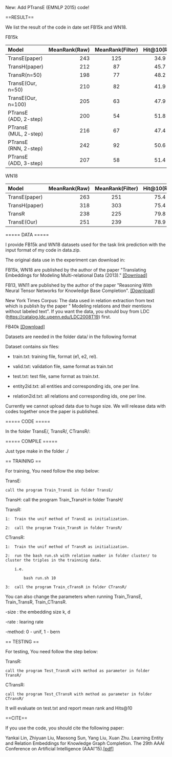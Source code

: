 New: Add PTransE (EMNLP 2015) code!



==RESULT==

We list the result of the code in date set FB15k and WN18.

FB15k

| Model      |     MeanRank(Raw) |   MeanRank(Filter)   |	Hit@10(Raw)	| Hit@10(Filter)|
| :-------- | --------:| :------: | :------: |:------: |
| TransE(paper)|    243 | 125 |  34.9 | 47.1|
| TransH(paper)        |   212 |  87 |  45.7 | 64.4|
| TransR(n=50)        |    198| 77 |  48.2 | 68.7 |
| TransE(Our, n=50)   | 210|	82  |	41.9|  61.3 |
| TransE(Our, n=100)  |    205 |  63 |  47.9 | 70.2 |
|PTransE (ADD, 2-step) |    200 | 54 | 51.8 | 83.4|
|PTransE (MUL, 2-step) |    216 |  67 | 47.4 | 77.7 |
|PTransE (RNN, 2-step) | 242 | 92 | 50.6 | 82.2 |
|PTransE (ADD, 3-step) |207 | 58 | 51.4 | 84.6 |

WN18

| Model      |     MeanRank(Raw) |   MeanRank(Filter)   |	Hit@10(Raw)	| Hit@10(Filter)|
| :-------- | --------:| :------: | :------: |:------: |
| TransE(paper)|    263 |    251 | 75.4 | 89.2|
| TransH(paper)        |    318 |    303 | 75.4 | 86.7|
| TransR        |    238 | 225 | 79.8  |92.0|
| TransE(Our)   | 251	|239|78.9|		89.8|


===== DATA =====

I provide FB15k and WN18  datasets used for the task link prediction with the input format of my code in data.zip.

The original data use in the experiment can download in:

FB15k, WN18 are published by the author of the paper "Translating Embeddings for Modeling Multi-relational Data (2013)." [[Download]](https://everest.hds.utc.fr/doku.php?id=en:smemlj12)

FB13, WN11 are published by the author of the paper "Reasoning With Neural Tensor Networks for Knowledge Base Completion". [[Download]](http://cs.stanford.edu/~danqi/data/nips13-dataset.tar.bz2)

New York Times Corpus:  The data used in relation extraction from text which is publish by the paper " Modeling relations and their mentions without labeled text". If you want the data, you should buy from LDC (https://catalog.ldc.upenn.edu/LDC2008T19) first.

FB40k [[Download]](http://pan.baidu.com/s/1c0xrtVa)



Datasets are needed in the folder data/ in the following format

Dataset contains six files:



+ train.txt: training file, format (e1, e2, rel).

+ valid.txt: validation file, same format as train.txt

+ test.txt: test file, same format as train.txt.

+ entity2id.txt: all entities and corresponding ids, one per line.

+ relation2id.txt: all relations and corresponding ids, one per line.



Currently we cannot upload data due to huge size. We will release data with codes together once the paper is published.



===== CODE =====

In the folder TransE/, TransR/, CTransR/:



===== COMPILE =====

Just type make in the folder ./



== TRAINING ==

For training, You need follow the step below:





TransE:

	call the program Train_TransE in folder TransE/
	
TransH:
	call the program Train_TransH in folder TransH/

TransR:

	1:	Train the unif method of TransE as initialization.

	2:  call the program Train_TransR in folder TransR/

CTransR:

	1:	Train the unif method of TransR as initialization.

	2:  run the bash run.sh with relation number in folder cluster/ to cluster the triples in the trainning data.

		i.e.

			bash run.sh 10

	3:  call the program Train_cTransR in folder CTransR/

You can also change the parameters when running Train_TransE, Train_TransR, Train_CTransR.

-size : the embedding size k, d

-rate : learing rate

-method: 0 - unif, 1 - bern



== TESTING ==

For testing, You need follow the step below:


TransR:

	call the program Test_TransR with method as parameter in folder TransR/

CTransR:

	call the program Test_CTransR with method as parameter in folder CTransR/

It will evaluate on test.txt and report mean rank and Hits@10




==CITE==

If you use the code, you should cite the following paper:

Yankai Lin, Zhiyuan Liu, Maosong Sun, Yang Liu, Xuan Zhu. Learning Entity and Relation Embeddings for Knowledge Graph Completion. The 29th AAAI Conference on Artificial Intelligence (AAAI'15).[[pdf]](http://nlp.csai.tsinghua.edu.cn/~lzy/publications/aaai2015_transr.pdf)
